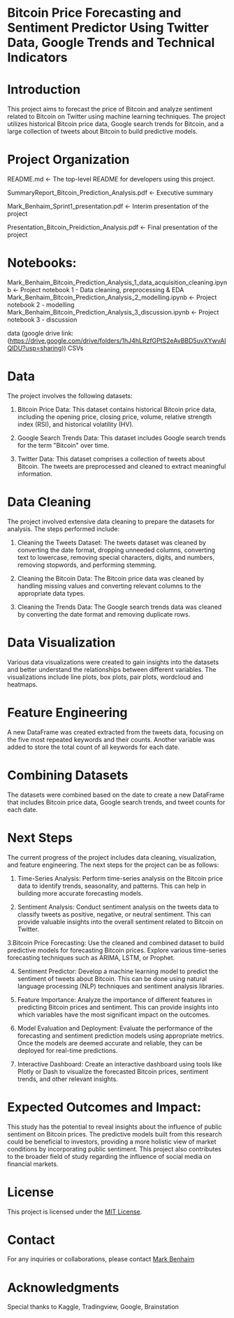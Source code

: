# Bitcoin Price Forecasting and Sentiment Predictor Using Twitter Data, Google Trends and Technical Indicators

# Introduction
This project aims to forecast the price of Bitcoin and analyze sentiment related to Bitcoin on Twitter using machine learning techniques. The project utilizes historical Bitcoin price data, Google search trends for Bitcoin, and a large collection of tweets about Bitcoin to build predictive models.

# Project Organization
README.md          <- The top-level README for developers using this project.

SummaryReport_Bitcoin_Prediction_Analysis.pdf    <- Executive summary

Mark_Benhaim_Sprint1_presentation.pdf            <- Interim presentation of the project

Presentation_Bitcoin_Preidiction_Analysis.pdf    <- Final presentation of the project

# Notebooks:
Mark_Benhaim_Bitcoin_Prediction_Analysis_1_data_acquisition_cleaning.ipynb   <- Project notebook 1 - Data cleaning, preprocessing & EDA
Mark_Benhaim_Bitcoin_Prediction_Analysis_2_modelling.ipynb                   <- Project notebook 2 - modelling
Mark_Benhaim_Bitcoin_Prediction_Analysis_3_discussion.ipynb         <- Project notebook 3 - discussion

data (google drive link: (https://drive.google.com/drive/folders/1hJ4hLRzfGPtS2eAvBBD5uvXYwvAIQlDU?usp=sharing))
CSVs              

# Data
The project involves the following datasets:

1. Bitcoin Price Data: This dataset contains historical Bitcoin price data, including the opening price, closing price, volume, relative strength index (RSI), and historical volatility (HV).

2. Google Search Trends Data: This dataset includes Google search trends for the term "Bitcoin" over time.

3. Twitter Data: This dataset comprises a collection of tweets about Bitcoin. The tweets are preprocessed and cleaned to extract meaningful information.

# Data Cleaning
The project involved extensive data cleaning to prepare the datasets for analysis. The steps performed include:
1. Cleaning the Tweets Dataset: The tweets dataset was cleaned by converting the date format, dropping unneeded columns, converting text to lowercase, removing special characters, digits, and numbers, removing stopwords, and performing stemming.

2. Cleaning the Bitcoin Data: The Bitcoin price data was cleaned by handling missing values and converting relevant columns to the appropriate data types.

3. Cleaning the Trends Data: The Google search trends data was cleaned by converting the date format and removing duplicate rows.

# Data Visualization
Various data visualizations were created to gain insights into the datasets and better understand the relationships between different variables. The visualizations include line plots, box plots, pair plots, wordcloud and heatmaps.

# Feature Engineering
A new DataFrame was created extracted from the tweets data, focusing on the five most repeated keywords and their counts. Another variable was added to store the total count of all keywords for each date.

# Combining Datasets
The datasets were combined based on the date to create a new DataFrame that includes Bitcoin price data, Google search trends, and tweet counts for each date.

# Next Steps
The current progress of the project includes data cleaning, visualization, and feature engineering. The next steps for the project can be as follows:

1. Time-Series Analysis: Perform time-series analysis on the Bitcoin price data to identify trends, seasonality, and patterns. This can help in building more accurate forecasting models.

2. Sentiment Analysis: Conduct sentiment analysis on the tweets data to classify tweets as positive, negative, or neutral sentiment. This can provide valuable insights into the overall sentiment related to Bitcoin on Twitter.

3.Bitcoin Price Forecasting: Use the cleaned and combined dataset to build predictive models for forecasting Bitcoin prices. Explore various time-series forecasting techniques such as ARIMA, LSTM, or Prophet.

4. Sentiment Predictor: Develop a machine learning model to predict the sentiment of tweets about Bitcoin. This can be done using natural language processing (NLP) techniques and sentiment analysis libraries.

5. Feature Importance: Analyze the importance of different features in predicting Bitcoin prices and sentiment. This can provide insights into which variables have the most significant impact on the outcomes.

6. Model Evaluation and Deployment: Evaluate the performance of the forecasting and sentiment prediction models using appropriate metrics. Once the models are deemed accurate and reliable, they can be deployed for real-time predictions.

7. Interactive Dashboard: Create an interactive dashboard using tools like Plotly or Dash to visualize the forecasted Bitcoin prices, sentiment trends, and other relevant insights.

# Expected Outcomes and Impact: 

This study has the potential to reveal insights about the influence of public sentiment on Bitcoin prices. The predictive models built from this research could be beneficial to investors, providing a more holistic view of market conditions by incorporating public sentiment. This project also contributes to the broader field of study regarding the influence of social media on financial markets.

# License
This project is licensed under the [MIT License](LICENSE).

# Contact
For any inquiries or collaborations, please contact [Mark Benhaim](markbenhaim0@gmail.com)

# Acknowledgments
Special thanks to Kaggle, Tradingview, Google, Brainstation
